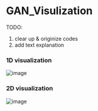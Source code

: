 # GAN_Visulization

TODO:
1. clear up & originize codes
2. add text explanation 

### 1D visualization
![image](https://github.com/aa10402tw/GAN_visualization/blob/master/result/1D.gif)

### 2D visualization
![image](https://github.com/aa10402tw/GAN_visualization/blob/master/result/2D.gif)
